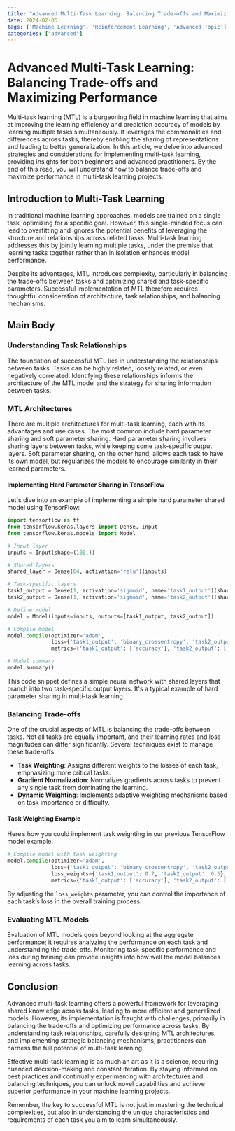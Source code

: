 ```yaml
---
title: "Advanced Multi-Task Learning: Balancing Trade-offs and Maximizing Performance"
date: 2024-02-05
tags: ['Machine Learning', 'Reinforcement Learning', 'Advanced Topic']
categories: ["advanced"]
---
```



# Advanced Multi-Task Learning: Balancing Trade-offs and Maximizing Performance

Multi-task learning (MTL) is a burgeoning field in machine learning that aims at improving the learning efficiency and prediction accuracy of models by learning multiple tasks simultaneously. It leverages the commonalities and differences across tasks, thereby enabling the sharing of representations and leading to better generalization. In this article, we delve into advanced strategies and considerations for implementing multi-task learning, providing insights for both beginners and advanced practitioners. By the end of this read, you will understand how to balance trade-offs and maximize performance in multi-task learning projects.

## Introduction to Multi-Task Learning

In traditional machine learning approaches, models are trained on a single task, optimizing for a specific goal. However, this single-minded focus can lead to overfitting and ignores the potential benefits of leveraging the structure and relationships across related tasks. Multi-task learning addresses this by jointly learning multiple tasks, under the premise that learning tasks together rather than in isolation enhances model performance.

Despite its advantages, MTL introduces complexity, particularly in balancing the trade-offs between tasks and optimizing shared and task-specific parameters. Successful implementation of MTL therefore requires thoughtful consideration of architecture, task relationships, and balancing mechanisms.

## Main Body

### Understanding Task Relationships

The foundation of successful MTL lies in understanding the relationships between tasks. Tasks can be highly related, loosely related, or even negatively correlated. Identifying these relationships informs the architecture of the MTL model and the strategy for sharing information between tasks.

### MTL Architectures

There are multiple architectures for multi-task learning, each with its advantages and use cases. The most common include hard parameter sharing and soft parameter sharing. Hard parameter sharing involves sharing layers between tasks, while keeping some task-specific output layers. Soft parameter sharing, on the other hand, allows each task to have its own model, but regularizes the models to encourage similarity in their learned parameters.

#### Implementing Hard Parameter Sharing in TensorFlow

Let's dive into an example of implementing a simple hard parameter shared model using TensorFlow:

```python
import tensorflow as tf
from tensorflow.keras.layers import Dense, Input
from tensorflow.keras.models import Model

# Input layer
inputs = Input(shape=(100,))

# Shared layers
shared_layer = Dense(64, activation='relu')(inputs)

# Task-specific layers
task1_output = Dense(1, activation='sigmoid', name='task1_output')(shared_layer)
task2_output = Dense(1, activation='sigmoid', name='task2_output')(shared_layer)

# Define model
model = Model(inputs=inputs, outputs=[task1_output, task2_output])

# Compile model
model.compile(optimizer='adam',
              loss={'task1_output': 'binary_crossentropy', 'task2_output': 'binary_crossentropy'},
              metrics={'task1_output': ['accuracy'], 'task2_output': ['accuracy']})

# Model summary
model.summary()
```

This code snippet defines a simple neural network with shared layers that branch into two task-specific output layers. It's a typical example of hard parameter sharing in multi-task learning.

### Balancing Trade-offs

One of the crucial aspects of MTL is balancing the trade-offs between tasks. Not all tasks are equally important, and their learning rates and loss magnitudes can differ significantly. Several techniques exist to manage these trade-offs:

- **Task Weighting**: Assigns different weights to the losses of each task, emphasizing more critical tasks.
- **Gradient Normalization**: Normalizes gradients across tasks to prevent any single task from dominating the learning.
- **Dynamic Weighting**: Implements adaptive weighting mechanisms based on task importance or difficulty.

#### Task Weighting Example

Here’s how you could implement task weighting in our previous TensorFlow model example:

```python
# Compile model with task weighting
model.compile(optimizer='adam',
              loss={'task1_output': 'binary_crossentropy', 'task2_output': 'binary_crossentropy'},
              loss_weights={'task1_output': 0.7, 'task2_output': 0.3},
              metrics={'task1_output': ['accuracy'], 'task2_output': ['accuracy']})
```

By adjusting the `loss_weights` parameter, you can control the importance of each task’s loss in the overall training process.

### Evaluating MTL Models

Evaluation of MTL models goes beyond looking at the aggregate performance; it requires analyzing the performance on each task and understanding the trade-offs. Monitoring task-specific performance and loss during training can provide insights into how well the model balances learning across tasks.

## Conclusion

Advanced multi-task learning offers a powerful framework for leveraging shared knowledge across tasks, leading to more efficient and generalized models. However, its implementation is fraught with challenges, primarily in balancing the trade-offs and optimizing performance across tasks. By understanding task relationships, carefully designing MTL architectures, and implementing strategic balancing mechanisms, practitioners can harness the full potential of multi-task learning.

Effective multi-task learning is as much an art as it is a science, requiring nuanced decision-making and constant iteration. By staying informed on best practices and continually experimenting with architectures and balancing techniques, you can unlock novel capabilities and achieve superior performance in your machine learning projects. 

Remember, the key to successful MTL is not just in mastering the technical complexities, but also in understanding the unique characteristics and requirements of each task you aim to learn simultaneously.